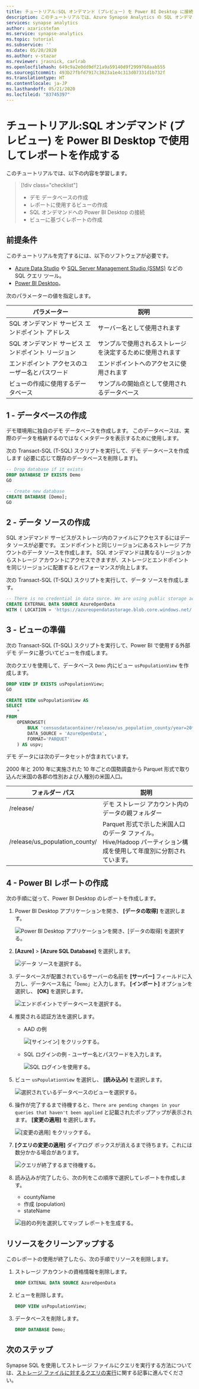 ```yaml
---
title: チュートリアル:SQL オンデマンド (プレビュー) を Power BI Desktop に接続してレポートを作成する
description: このチュートリアルでは、Azure Synapse Analytics の SQL オンデマンド (プレビュー) を Power BI Desktop に接続し、ビューに基づいてデモ レポートを作成する方法について説明します。
services: synapse analytics
author: azaricstefan
ms.service: synapse-analytics
ms.topic: tutorial
ms.subservice: ''
ms.date: 05/20/2020
ms.author: v-stazar
ms.reviewer: jrasnick, carlrab
ms.openlocfilehash: 649c9a2e0dd9df21a9a59140d9f2999768aab555
ms.sourcegitcommit: 493b27fbfd7917c3823a1e4c313d07331d1b732f
ms.translationtype: HT
ms.contentlocale: ja-JP
ms.lasthandoff: 05/21/2020
ms.locfileid: "83745397"
---
```

# <a name="tutorial-use-sql-on-demand-preview-with-power-bi-desktop--create-a-report"></a>チュートリアル:SQL オンデマンド (プレビュー) を Power BI Desktop で使用してレポートを作成する

このチュートリアルでは、以下の内容を学習します。

> [!div class="checklist"]
>
> - デモ データベースの作成
> - レポートに使用するビューの作成
> - SQL オンデマンドへの Power BI Desktop の接続
> - ビューに基づくレポートの作成

## <a name="prerequisites"></a>前提条件

このチュートリアルを完了するには、以下のソフトウェアが必要です。

- [Azure Data Studio](/sql/azure-data-studio/download-azure-data-studio) や [SQL Server Management Studio (SSMS)](/sql/ssms/download-sql-server-management-studio-ssms) などの SQL クエリ ツール。
- [Power BI Desktop](https://powerbi.microsoft.com/downloads/)。

次のパラメーターの値を指定します。

| パラメーター                                 | 説明                                                   |
| ----------------------------------------- | ------------------------------------------------------------- |
| SQL オンデマンド サービス エンドポイント アドレス    | サーバー名として使用されます                                   |
| SQL オンデマンド サービス エンドポイント リージョン     | サンプルで使用されるストレージを決定するために使用されます |
| エンドポイント アクセスのユーザー名とパスワード | エンドポイントへのアクセスに使用されます                               |
| ビューの作成に使用するデータベース     | サンプルの開始点として使用されるデータベース       |

## <a name="1---create-database"></a>1 - データベースの作成

デモ環境用に独自のデモ データベースを作成します。 このデータベースは、実際のデータを格納するのではなくメタデータを表示するために使用します。

次の Transact-SQL (T-SQL) スクリプトを実行して、デモ データベースを作成します (必要に応じて既存のデータベースを削除します)。

```sql
-- Drop database if it exists
DROP DATABASE IF EXISTS Demo
GO

-- Create new database
CREATE DATABASE [Demo];
GO
```

## <a name="2---create-data-source"></a>2 - データ ソースの作成

SQL オンデマンド サービスがストレージ内のファイルにアクセスするにはデータ ソースが必要です。 エンドポイントと同じリージョンにあるストレージ アカウントのデータ ソースを作成します。 SQL オンデマンドは異なるリージョンからストレージ アカウントにアクセスできますが、ストレージとエンドポイントを同じリージョンに配置するとパフォーマンスが向上します。

次の Transact-SQL (T-SQL) スクリプトを実行して、データ ソースを作成します。

```sql
-- There is no credential in data surce. We are using public storage account which doesn't need a secret.
CREATE EXTERNAL DATA SOURCE AzureOpenData
WITH ( LOCATION = 'https://azureopendatastorage.blob.core.windows.net/')
```

## <a name="3---prepare-view"></a>3 - ビューの準備

次の Transact-SQL (T-SQL) スクリプトを実行して、Power BI で使用する外部デモ データに基づいてビューを作成します。

次のクエリを使用して、データベース `Demo` 内にビュー `usPopulationView` を作成します。

```sql
DROP VIEW IF EXISTS usPopulationView;
GO

CREATE VIEW usPopulationView AS
SELECT
    *
FROM
    OPENROWSET(
        BULK 'censusdatacontainer/release/us_population_county/year=20*/*.parquet',
        DATA_SOURCE = 'AzureOpenData',
        FORMAT='PARQUET'
    ) AS uspv;
```

デモ データには次のデータセットが含まれています。

2000 年と 2010 年に実施された 10 年ごとの国勢調査から Parquet 形式で取り込んだ米国の各郡の性別および人種別の米国人口。

| フォルダー パス                                                  | 説明                                                  |
| ------------------------------------------------------------ | ------------------------------------------------------------ |
| /release/                                                    | デモ ストレージ アカウント内のデータの親フォルダー               |
| /release/us_population_county/                               | Parquet 形式で示した米国人口のデータ ファイル。Hive/Hadoop パーティション構成を使用して年度別に分割されています。 |

## <a name="4---create-power-bi-report"></a>4 - Power BI レポートの作成

次の手順に従って、Power BI Desktop のレポートを作成します。

1. Power BI Desktop アプリケーションを開き、 **[データの取得]** を選択します。

   ![Power BI Desktop アプリケーションを開き、[データの取得] を選択する。](./media/tutorial-connect-power-bi-desktop/step-0-open-powerbi.png)

2. **[Azure]**  >  **[Azure SQL Database]** を選択します。 

   ![データ ソースを選択する。](./media/tutorial-connect-power-bi-desktop/step-1-select-data-source.png)

3. データベースが配置されているサーバーの名前を **[サーバー]** フィールドに入力し、データベース名に「`Demo`」と入力します。 **[インポート]** オプションを選択し、 **[OK]** を選択します。 

   ![エンドポイントでデータベースを選択する。](./media/tutorial-connect-power-bi-desktop/step-2-db.png)

4. 推奨される認証方法を選択します。

    - AAD の例 
  
        ![[サインイン] をクリックする。](./media/tutorial-connect-power-bi-desktop/step-2.1-select-aad-auth.png)

    - SQL ログインの例 - ユーザー名とパスワードを入力します。

        ![SQL ログインを使用する。](./media/tutorial-connect-power-bi-desktop/step-2.2-select-sql-auth.png)


5. ビュー `usPopulationView` を選択し、 **[読み込み]** を選択します。 

   ![選択されているデータベースのビューを選択する。](./media/tutorial-connect-power-bi-desktop/step-3-select-view.png)

6. 操作が完了するまで待機すると、`There are pending changes in your queries that haven't been applied` と記載されたポップアップが表示されます。 **[変更の適用]** を選択します。 

   ![[変更の適用] をクリックする。](./media/tutorial-connect-power-bi-desktop/step-4-apply-changes.png)

7. **[クエリの変更の適用]** ダイアログ ボックスが消えるまで待ちます。これには数分かかる場合があります。 

   ![クエリが終了するまで待機する。](./media/tutorial-connect-power-bi-desktop/step-5-wait-for-query-to-finish.png)

8. 読み込みが完了したら、次の列をこの順序で選択してレポートを作成します。
   - countyName
   - 作成 (population)
   - stateName

   ![目的の列を選択してマップ レポートを生成する。](./media/tutorial-connect-power-bi-desktop/step-6-select-columns-of-interest.png)

## <a name="clean-up-resources"></a>リソースをクリーンアップする

このレポートの使用が終了したら、次の手順でリソースを削除します。

1. ストレージ アカウントの資格情報を削除します。

   ```sql
   DROP EXTENAL DATA SOURCE AzureOpenData
   ```

2. ビューを削除します。

   ```sql
   DROP VIEW usPopulationView;
   ```

3. データベースを削除します。

   ```sql
   DROP DATABASE Demo;
   ```

## <a name="next-steps"></a>次のステップ

Synapse SQL を使用してストレージ ファイルにクエリを実行する方法については、[ストレージ ファイルに対するクエリの実行](develop-storage-files-overview.md)に関する記事に進んでください。
